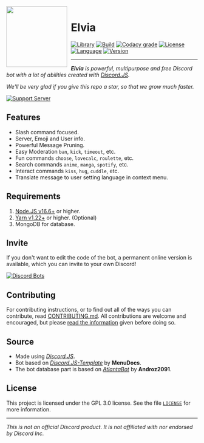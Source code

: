 <img width="160" height="160" align="left" style="float: left; margin: 0 10px 10px 0;" src="https://i.imgur.com/EDf862b.jpeg">

# Elvia

[![Library](https://img.shields.io/badge/library-discord.js-5865f2?style=for-the-badge)](https://discord.js.org/#/)
[![Build](https://img.shields.io/github/workflow/status/Rygent/ElviaBot/Lint?logo=github&style=for-the-badge)](https://github.com/Rygent/ElviaBot/actions/workflows/lint.yml)
[![Codacy grade](https://img.shields.io/codacy/grade/f7c237153ea545059c7d0521e59def69/main?logo=codacy&style=for-the-badge)](https://app.codacy.com/gh/Rygent/ElviaBot/dashboard)
[![License](https://img.shields.io/github/license/Rygent/ElviaBot?style=for-the-badge)](./LICENSE)
[![Language](https://img.shields.io/github/languages/top/Rygent/ElviaBot?color=f0db4f&logoColor=white&style=for-the-badge)]()
[![Version](https://img.shields.io/github/package-json/v/Rygent/ElviaBot/main?label=version&color=ff4949&style=for-the-badge)](./package.json)

---

<i>**Elvia** is powerful, multipurpose and free Discord bot with a lot of abilities created with [Discord.JS](https://discord.js.org/#/).

We'll be very glad if you give this repo a star, so that we grow much faster.
</i>

[![Support Server](https://invidget.switchblade.xyz/FD5MMabf8Y)](https://discord.gg/FD5MMabf8Y)

## Features

* Slash command focused.
* Server, Emoji and User info.
* Powerful Message Pruning.
* Easy Moderation `ban`, `kick`, `timeout`, etc.
* Fun commands `choose`, `lovecalc`, `roulette`, etc.
* Search commands `anime`, `manga`, `spotify`, etc.
* Interact commands `kiss`, `hug`, `cuddle`, etc.
* Translate message to user setting language in context menu.

## Requirements
1. [Node.JS v16.6+](https://nodejs.org/en/download/) or higher.
2. [Yarn v1.22+](https://yarnpkg.com/en/docs/install) or higher. (Optional)
3. MongoDB for database.

## Invite

If you don't want to edit the code of the bot, a permanent online version is available, which you can invite to your own Discord!

[![Discord Bots](https://top.gg/api/widget/614645495779819551.svg)](https://top.gg/bot/614645495779819551)

## Contributing
For contributing instructions, or to find out all of the ways you can contribute, read [CONTRIBUTING.md](./.github/CONTRIBUTING.md). All contributions are welcome and encouraged, but please [read the information](./.github/CONTRIBUTING.md) given before doing so.

## Source
* Made using <i>[Discord.JS](https://github.com/discordjs/discord.js)</i>.
* Bot based on <i>[Discord.JS-Template](https://github.com/MenuDocs/discord.js-template)</i> by **MenuDocs**.
* The bot database part is based on <i>[AtlantaBot](https://github.com/Androz2091/AtlantaBot)</i> by **Androz2091**.

## License
This project is licensed under the GPL 3.0 license. See the file [`LICENSE`](./LICENSE) for more information.

---
<i>This is not an official Discord product. It is not affiliated with nor endorsed by Discord Inc.</i>
